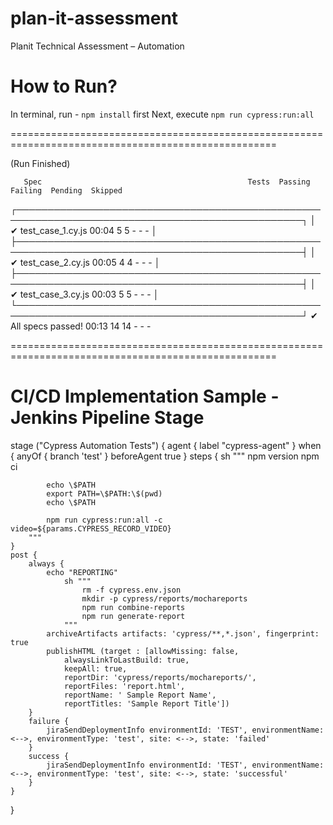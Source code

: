 # plan-it-assessment
Planit Technical Assessment – Automation

# How to Run?
In terminal, run - `npm install` first
Next, execute `npm run cypress:run:all`

====================================================================================================

  (Run Finished)


       Spec                                              Tests  Passing  Failing  Pending  Skipped
  ┌────────────────────────────────────────────────────────────────────────────────────────────────┐
  │ ✔  test_case_1.cy.js                        00:04        5        5        -        -        - │
  ├────────────────────────────────────────────────────────────────────────────────────────────────┤
  │ ✔  test_case_2.cy.js                        00:05        4        4        -        -        - │
  ├────────────────────────────────────────────────────────────────────────────────────────────────┤
  │ ✔  test_case_3.cy.js                        00:03        5        5        -        -        - │
  └────────────────────────────────────────────────────────────────────────────────────────────────┘
    ✔  All specs passed!                        00:13       14       14        -        -        -

====================================================================================================

# CI/CD Implementation Sample - Jenkins Pipeline Stage
stage ("Cypress Automation Tests") {
    agent {
        label "cypress-agent"
    }
    when {
        anyOf {
            branch 'test'
        }
        beforeAgent true
    }
    steps {
        sh """
            npm version
            npm ci
            
            echo \$PATH
            export PATH=\$PATH:\$(pwd)
            echo \$PATH
            
            npm run cypress:run:all -c video=${params.CYPRESS_RECORD_VIDEO}
        """
    }
    post {
        always {
            echo "REPORTING"
                sh """
                    rm -f cypress.env.json
                    mkdir -p cypress/reports/mochareports
                    npm run combine-reports
                    npm run generate-report
                """
            archiveArtifacts artifacts: 'cypress/**,*.json', fingerprint: true
            publishHTML (target : [allowMissing: false,
                alwaysLinkToLastBuild: true,
                keepAll: true,
                reportDir: 'cypress/reports/mochareports/',
                reportFiles: 'report.html',
                reportName: ' Sample Report Name',
                reportTitles: 'Sample Report Title'])
        }
        failure {
            jiraSendDeploymentInfo environmentId: 'TEST', environmentName: <-->, environmentType: 'test', site: <-->, state: 'failed'
        }
        success {
            jiraSendDeploymentInfo environmentId: 'TEST', environmentName: <-->, environmentType: 'test', site: <-->, state: 'successful'
        }
    }
}
